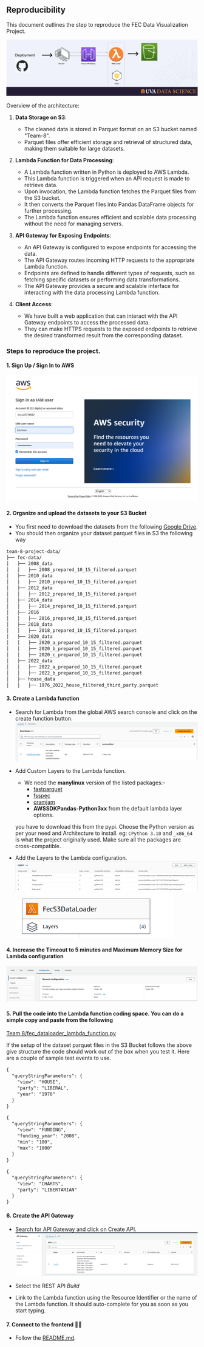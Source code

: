 
## Reproducibility

This document outlines the step to reproduce the FEC Data Visualization Project.


![Architecture](images/Architecture.png)

Overview of the architecture:

1. **Data Storage on S3**:
   - The cleaned data is stored in Parquet format on an S3 bucket named "Team-8".
   - Parquet files offer efficient storage and retrieval of structured data, making them suitable for large datasets.

2. **Lambda Function for Data Processing**:
   - A Lambda function written in Python is deployed to AWS Lambda.
   - This Lambda function is triggered when an API request is made to retrieve data.
   - Upon invocation, the Lambda function fetches the Parquet files from the S3 bucket.
   - It then converts the Parquet files into Pandas DataFrame objects for further processing.
   - The Lambda function ensures efficient and scalable data processing without the need for managing servers.

3. **API Gateway for Exposing Endpoints**:
   - An API Gateway is configured to expose endpoints for accessing the data.
   - The API Gateway routes incoming HTTP requests to the appropriate Lambda function.
   - Endpoints are defined to handle different types of requests, such as fetching specific datasets or performing data transformations.
   - The API Gateway provides a secure and scalable interface for interacting with the data processing Lambda function.

4. **Client Access**:
   - We have built a web application that can interact with the API Gateway endpoints to access the processed data.
   - They can make HTTPS requests to the exposed endpoints to retrieve the desired transformed result from the corresponding dataset.



### Steps to reproduce the project. 

#### 1. Sign Up / Sign In to AWS 
![AWS_Login](images/AWS_Login.png)

#### 2. Organize and upload the datasets to your S3 Bucket

* You first need to download the datasets from the following [Google Drive](https://drive.google.com/drive/folders/1aL_7WEN18ZsGsT_54K-zEfnBUvBHuBgm?usp=sharing).
* You should then organize your dataset parquet files in S3 the following way 
  

```
team-8-project-data/
├── fec-data/
│   ├── 2008_data
│   │   ├── 2008_prepared_10_15_filtered.parquet
│   ├── 2010_data
│   │   ├── 2010_prepared_10_15_filtered.parquet
│   ├── 2012_data
│   │   ├── 2012_prepared_10_15_filtered.parquet
│   ├── 2014_data
│   │   ├── 2014_prepared_10_15_filtered.parquet
│   ├── 2016
│   │   ├── 2016_prepared_10_15_filtered.parquet
│   ├── 2018_data
│   │   ├── 2018_prepared_10_15_filtered.parquet
│   ├── 2020_data
│   │   ├── 2020_a_prepared_10_15_filtered.parquet
│   │   ├── 2020_b_prepared_10_15_filtered.parquet
│   │   ├── 2020_c_prepared_10_15_filtered.parquet
│   ├── 2022_data
│   │   ├── 2022_a_prepared_10_15_filtered.parquet
│   │   ├── 2022_b_prepared_10_15_filtered.parquet
│   ├── house_data
│   │   ├── 1976_2022_house_filtered_third_party.parquet

```

#### 3. Create a Lambda function 
* Search for Lambda from the global AWS search console and click on the create function button. 
  ![Lambda_Create](images/Lambda_Create.png)

* Add Custom Layers to the Lambda function. 
    * We need the **manylinux** version of the listed packages:- 
      * [fastparquet](https://pypi.org/project/fastparquet/#files)
      * [fsspec](https://pypi.org/project/fsspec/#files)
      * [cramjam](https://pypi.org/project/cramjam/#files)
      * **AWSSDKPandas-Python3xx** from the default lambda layer options.

     you have to download this from the pypi. Choose the Python version as per your need and Architecture to install. eg: `CPython 3.10` and `_x86_64` is what the project originally used. Make sure all the packages are cross-compatible. 

* Add the Layers to the Lambda configuration.
![Layers_List](images/Layers_List.png)
![Lambda_Layers](images/Lambda_Layers.png)


#### 4. Increase the Timeout to 5 minutes and Maximum Memory Size for Lambda configuration

![Lambda_Config](images/Lambda_Config.png)


#### 5. Pull the code into the Lambda function coding space. You can do a simple copy and paste from the following 
[Team 8/fec_dataloader_lambda_function.py](https://github.com/UVA-MLSys/Big-Data-Systems/blob/main/Team%208/fec_dataloader_lambda_function.py)

If the setup of the dataset parquet files in the S3 Bucket follows the above give structure the code should work out of the box when you test it. Here are a couple of sample test events to use.

```
{
  "queryStringParameters": {
    "view": "HOUSE",
    "party": "LIBERAL",
    "year": "1976"
  }
}
```
 

```
{
  "queryStringParameters": {
    "view": "FUNDING",
    "funding_year": "2008",
    "min": "100",
    "max": "1000"
  }
}

```

```
{
  "queryStringParameters": {
    "view": "CHARTS",
    "party": "LIBERTARIAN"
  }
}
```


#### 6. Create the API Gateway 
* Search for API Gateway and click on Create API.
![API_Gateway](images/API_Gateway.png)

* Select the REST API *Build*
* Link to the Lambda function using the Resource Identifier or the name of the Lambda function. It should auto-complete for you as soon as you start typing.

#### 7. Connect to the frontend  :clap::tada:

* Follow the [README.md](https://github.com/brooksideas/electoral-visualization/blob/main/README.md).